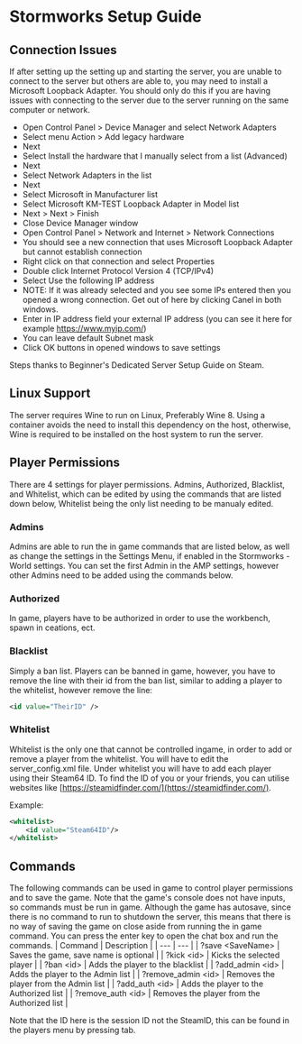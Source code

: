 # Stormworks Setup Guide

## Connection Issues

If after setting up the setting up and starting the server, you are unable to connect to the server but others are able to, you may need to install a Microsoft Loopback Adapter. You should only do this if you are having issues with connecting to the server due to the server running on the same computer or network.

- Open Control Panel > Device Manager and select Network Adapters
- Select menu Action > Add legacy hardware
- Next
- Select Install the hardware that I manually select from a list (Advanced)
- Next
- Select Network Adapters in the list
- Next
- Select Microsoft in Manufacturer list
- Select Microsoft KM-TEST Loopback Adapter in Model list
- Next > Next > Finish
- Close Device Manager window
- Open Control Panel > Network and Internet > Network Connections
- You should see a new connection that uses Microsoft Loopback Adapter but cannot establish connection
- Right click on that connection and select Properties
- Double click Internet Protocol Version 4 (TCP/IPv4)
- Select Use the following IP address
- NOTE: If it was already selected and you see some IPs entered then you opened a wrong connection. Get out of here by clicking Canel in both windows.
- Enter in IP address field your external IP address (you can see it here for example https://www.myip.com/)
- You can leave default Subnet mask
- Click OK buttons in opened windows to save settings

Steps thanks to Beginner's Dedicated Server Setup Guide on Steam.

## Linux Support

The server requires Wine to run on Linux, Preferably Wine 8. Using a container avoids the need to install this dependency on the host, otherwise,  Wine is required to be installed on the host system to run the server. 

## Player Permissions

There are 4 settings for player permissions. Admins, Authorized, Blacklist, and Whitelist, which can be edited by using the commands that are listed down below, Whitelist being the only list needing to be manualy edited.

### Admins

Admins are able to run the in game commands that are listed below, as well as change the settings in the Settings Menu, if enabled in the Stormworks - World settings. You can set the first Admin in the AMP settings, however other Admins need to be added using the commands below.

### Authorized

 In game, players have to be authorized in order to use the workbench, spawn in ceations, ect. 

### Blacklist

Simply a ban list. Players can be banned in game, however, you have to remove the line with their id from the ban list, similar to adding a player to the whitelist, however remove the line:

 ```xml
 <id value="TheirID" />
 ``` 

### Whitelist

Whitelist is the only one that cannot be controlled ingame, in order to add or remove a player from the whitelist. You will have to edit the server_config.xml file. 
Under whitelist you will have to add each player using their Steam64 ID. To find the ID of you or your friends, you can utilise websites like [https://steamidfinder.com/](https://steamidfinder.com/).

Example:
```xml
<whitelist>
    <id value="Steam64ID"/>
</whitelist>
```

## Commands

The following commands can be used in game to control player permissions and to save the game. Note that the game's console does not have inputs, so commands must be run in game. Although the game has autosave, since there is no command to run to shutdown the server, this means that there is no way of saving the game on close aside from running the in game command. You can press the enter key to open the chat box and run the commands.
| Command | Description |
| --- | --- |
| ?save \<SaveName\> | Saves the game, save name is optional |
| ?kick \<id\> | Kicks the selected player |
| ?ban \<id\> | Adds the player to the blacklist |
| ?add_admin \<id\> | Adds the player to the Admin list |
| ?remove_admin \<id\> | Removes the player from the Admin list |
| ?add_auth \<id\> | Adds the player to the Authorized list |
| ?remove_auth \<id\> | Removes the player from the Authorized list |

Note that the ID here is the session ID not the SteamID, this can be found in the players menu by pressing tab.
